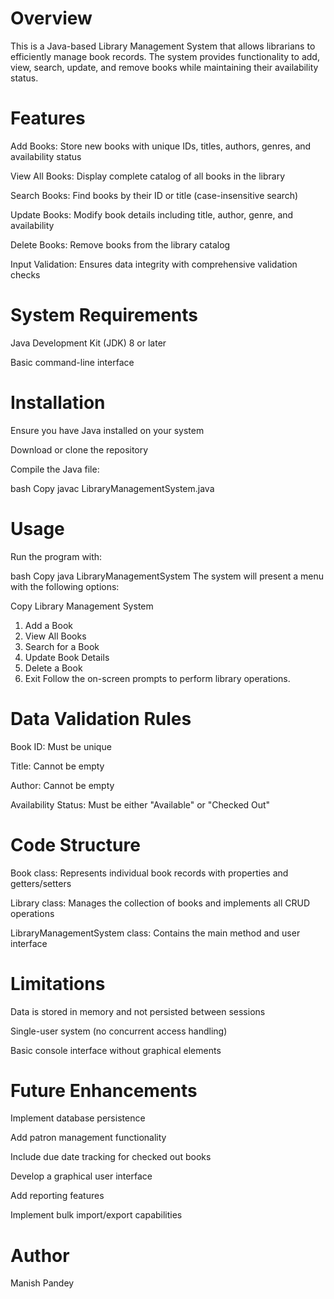 # Overview
This is a Java-based Library Management System that allows librarians to efficiently manage book records. The system provides functionality to add, view, search, update, and remove books while maintaining their availability status.

# Features
Add Books: Store new books with unique IDs, titles, authors, genres, and availability status

View All Books: Display complete catalog of all books in the library

Search Books: Find books by their ID or title (case-insensitive search)

Update Books: Modify book details including title, author, genre, and availability

Delete Books: Remove books from the library catalog

Input Validation: Ensures data integrity with comprehensive validation checks

# System Requirements
Java Development Kit (JDK) 8 or later

Basic command-line interface

# Installation
Ensure you have Java installed on your system

Download or clone the repository

Compile the Java file:

bash
Copy
javac LibraryManagementSystem.java
# Usage
Run the program with:

bash
Copy
java LibraryManagementSystem
The system will present a menu with the following options:

Copy
    Library Management System 
1. Add a Book
2. View All Books
3. Search for a Book
4. Update Book Details
5. Delete a Book
6. Exit
Follow the on-screen prompts to perform library operations.

# Data Validation Rules
Book ID: Must be unique

Title: Cannot be empty

Author: Cannot be empty

Availability Status: Must be either "Available" or "Checked Out"

# Code Structure
Book class: Represents individual book records with properties and getters/setters

Library class: Manages the collection of books and implements all CRUD operations

LibraryManagementSystem class: Contains the main method and user interface

# Limitations
Data is stored in memory and not persisted between sessions

Single-user system (no concurrent access handling)

Basic console interface without graphical elements

# Future Enhancements
Implement database persistence

Add patron management functionality

Include due date tracking for checked out books

Develop a graphical user interface

Add reporting features

Implement bulk import/export capabilities

# Author
Manish Pandey
